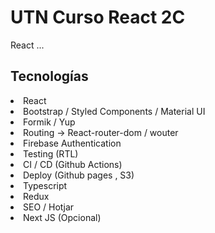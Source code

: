 <h1> UTN Curso React 2C </h1>

<p>
React ...
</p>

<h2>Tecnologías </h2>

<li> React </li>
<li> Bootstrap / Styled Components / Material UI </li>
<li> Formik / Yup </li>
<li> Routing -> React-router-dom / wouter </li>
<li> Firebase Authentication </li>
<li> Testing (RTL)</li>
<li> CI / CD (Github Actions)</li>
<li> Deploy (Github pages , S3) </li>
<li> Typescript </li>
<li> Redux </li>
<li> SEO / Hotjar </li>
<li> Next JS (Opcional) </li>
